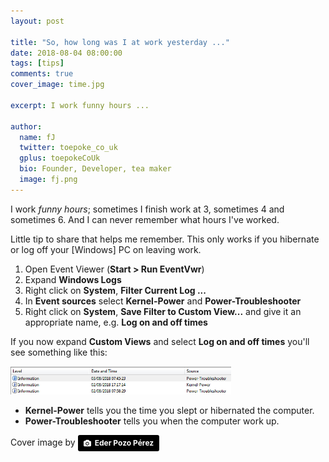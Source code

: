 ```yaml
---
layout: post

title: "So, how long was I at work yesterday ..."
date: 2018-08-04 08:00:00
tags: [tips]
comments: true
cover_image: time.jpg

excerpt: I work funny hours ...

author:
  name: fJ
  twitter: toepoke_co_uk
  gplus: toepokeCoUk
  bio: Founder, Developer, tea maker
  image: fj.png 
---
```


I work *funny hours*; sometimes I finish work at 3, sometimes 4 and sometimes 6.  And I can never remember what hours I've worked.

Little tip to share that helps me remember.  This only works if you hibernate or log off your [Windows] PC on leaving work.

1. Open Event Viewer (**Start > Run EventVwr**)
2. Expand **Windows Logs**  
3. Right click on **System**, **Filter Current Log ...**
4. In **Event sources** select **Kernel-Power** and **Power-Troubleshooter**
5. Right click on **System**, **Save Filter to Custom View...** and give it an appropriate name, e.g. **Log on and off times**

If you now expand **Custom Views** and select **Log on and off times** you'll see something like this:

<a href="/images/posts/2018/2018-08-log-on-and-off-times.png">
	<img class="img-center" src="/images/posts/2018/2018-08-log-on-and-off-times.png" alt="Windows Event viewer showing custom filter of log-on and off times" width="70%" />
</a>

- **Kernel-Power** tells you the time you slept or hibernated the computer.
- **Power-Troubleshooter** tells you when the computer work up.

<!-- Image credit -->
Cover image by <a style="background-color:black;color:white;text-decoration:none;padding:4px 6px;font-family:-apple-system, BlinkMacSystemFont, &quot;San Francisco&quot;, &quot;Helvetica Neue&quot;, Helvetica, Ubuntu, Roboto, Noto, &quot;Segoe UI&quot;, Arial, sans-serif;font-size:12px;font-weight:bold;line-height:1.2;display:inline-block;border-radius:3px" href="https://unsplash.com/@ederpozo?utm_medium=referral&amp;utm_campaign=photographer-credit&amp;utm_content=creditBadge" target="_blank" rel="noopener noreferrer" title="Download free do whatever you want high-resolution photos from Eder Pozo Pérez"><span style="display:inline-block;padding:2px 3px"><svg xmlns="http://www.w3.org/2000/svg" style="height:12px;width:auto;position:relative;vertical-align:middle;top:-1px;fill:white" viewBox="0 0 32 32"><title>unsplash-logo</title><path d="M20.8 18.1c0 2.7-2.2 4.8-4.8 4.8s-4.8-2.1-4.8-4.8c0-2.7 2.2-4.8 4.8-4.8 2.7.1 4.8 2.2 4.8 4.8zm11.2-7.4v14.9c0 2.3-1.9 4.3-4.3 4.3h-23.4c-2.4 0-4.3-1.9-4.3-4.3v-15c0-2.3 1.9-4.3 4.3-4.3h3.7l.8-2.3c.4-1.1 1.7-2 2.9-2h8.6c1.2 0 2.5.9 2.9 2l.8 2.4h3.7c2.4 0 4.3 1.9 4.3 4.3zm-8.6 7.5c0-4.1-3.3-7.5-7.5-7.5-4.1 0-7.5 3.4-7.5 7.5s3.3 7.5 7.5 7.5c4.2-.1 7.5-3.4 7.5-7.5z"></path></svg></span><span style="display:inline-block;padding:2px 3px">Eder Pozo Pérez</span></a>
<!-- Image credit -->

